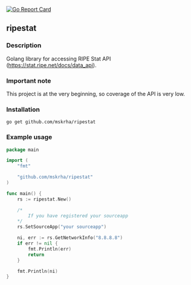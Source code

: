 [![Go Report Card](https://goreportcard.com/badge/github.com/mskrha/ripestat)](https://goreportcard.com/report/github.com/mskrha/ripestat)

## ripestat

### Description
Golang library for accessing RIPE Stat API (https://stat.ripe.net/docs/data_api).

### Important note
This project is at the very beginning, so coverage of the API is very low.

### Installation
`go get github.com/mskrha/ripestat`

### Example usage
```go
package main

import (
	"fmt"

	"github.com/mskrha/ripestat"
)

func main() {
	rs := ripestat.New()

	/*
		If you have registered your sourceapp
	*/
	rs.SetSourceApp("your sourceapp")

	ni, err := rs.GetNetworkInfo("8.8.8.8")
	if err != nil {
		fmt.Println(err)
		return
	}

	fmt.Println(ni)
}
```

